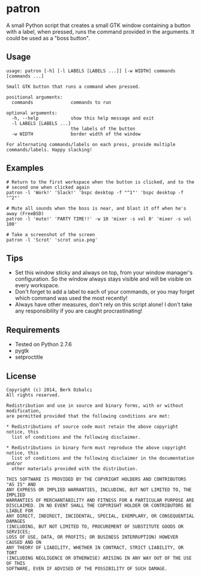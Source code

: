 patron
======

A small Python script that creates a small GTK window containing a button with a label, when pressed, runs the command provided in the arguments. It could be used as a "boss button".

Usage
-----

    usage: patron [-h] [-l LABELS [LABELS ...]] [-w WIDTH] commands [commands ...]
    
    Small GTK button that runs a command when pressed.
    
    positional arguments:
      commands              commands to run
    
    optional arguments:
      -h, --help            show this help message and exit
      -l LABELS [LABELS ...]
                            the labels of the button
      -w WIDTH              border width of the window
    
    For alternating commands/labels on each press, provide multiple
    commands/labels. Happy slacking!

Examples
--------

    # Return to the first workspace when the button is clicked, and to the
    # second one when clicked again
    patron -l 'Work!' 'Slack!' 'bspc desktop -f "^1"' 'bspc desktop -f "^2"'
    
    # Mute all sounds when the boss is near, and blast it off when he's away (FreeBSD)
    patron -l 'mute!' 'PARTY TIME!!' -w 10 'mixer -s vol 0' 'mixer -s vol 100'
   
    # Take a screenshot of the screen
    patron -l 'Scrot' 'scrot unix.png'

Tips
----

* Set this window sticky and always on top, from your window manager's configuration. So the window always stays visible and will be visible on every workspace.
* Don't forget to add a label to each of your commands, or you may forget which command was used the most recently!
* Always have other measures, don't rely on this script alone! I don't take any responsibility if you are caught procrastinating!

Requirements
------------
* Tested on Python 2.7.6
* pygtk
* setproctitle

License
-------

    Copyright (c) 2014, Berk Özbalcı
    All rights reserved.
    
    Redistribution and use in source and binary forms, with or without modification,
    are permitted provided that the following conditions are met:
    
    * Redistributions of source code must retain the above copyright notice, this
      list of conditions and the following disclaimer.
    
    * Redistributions in binary form must reproduce the above copyright notice, this
      list of conditions and the following disclaimer in the documentation and/or
      other materials provided with the distribution.
    
    THIS SOFTWARE IS PROVIDED BY THE COPYRIGHT HOLDERS AND CONTRIBUTORS "AS IS" AND
    ANY EXPRESS OR IMPLIED WARRANTIES, INCLUDING, BUT NOT LIMITED TO, THE IMPLIED
    WARRANTIES OF MERCHANTABILITY AND FITNESS FOR A PARTICULAR PURPOSE ARE
    DISCLAIMED. IN NO EVENT SHALL THE COPYRIGHT HOLDER OR CONTRIBUTORS BE LIABLE FOR
    ANY DIRECT, INDIRECT, INCIDENTAL, SPECIAL, EXEMPLARY, OR CONSEQUENTIAL DAMAGES
    (INCLUDING, BUT NOT LIMITED TO, PROCUREMENT OF SUBSTITUTE GOODS OR SERVICES;
    LOSS OF USE, DATA, OR PROFITS; OR BUSINESS INTERRUPTION) HOWEVER CAUSED AND ON
    ANY THEORY OF LIABILITY, WHETHER IN CONTRACT, STRICT LIABILITY, OR TORT
    (INCLUDING NEGLIGENCE OR OTHERWISE) ARISING IN ANY WAY OUT OF THE USE OF THIS
    SOFTWARE, EVEN IF ADVISED OF THE POSSIBILITY OF SUCH DAMAGE.

